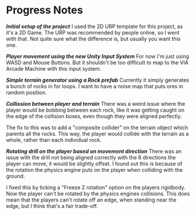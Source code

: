 
# Progress Notes

***Initial setup of the project***
I used the 2D URP template for this project, as it's a 2D Game. The URP was recommended by people online, so I went with that. Not quite sure what the difference is, but usually you want this one.

***Player movement using the new Unity Input System***
For now I'm just using WASD and Mouse Buttons. But it shouldn't be too difficult to map to the VIA Arcade Machine with this input system.

***Simple terrain generator using a Rock prefab***
Currently it simply generates a bunch of rocks in for loops. I want to have a noise map that puts ores in random position.

***Collission between player and terrain***
There was a weird issue where the player would be bobbing between each rock, like it was getting caught on the edge of the collision boxes, even though they were aligned perfectly.

The fix to this was to add a "composite collider" on the terrain object which parents all the rocks. This way, the player would collide with the terrain as a whole, rather than each individual rock.

***Rotating drill on the player based on movement direction***
There was an issue with the drill not being aligned correctly with the 8 directions the player can move, it would be slightly offset. I found out this is because of the rotation the physics engine puts on the player when colliding with the ground.

I fixed this by ticking a "Freeze Z rotation" option on the players rigidbody. Now the player can't be rotated by the physics engines collisions. This does mean that the players can't rotate off an edge, when standing near the edge, but I think that's a fair trade-off.

